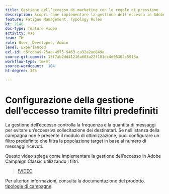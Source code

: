 ```yaml
---
title: Gestione dell’eccesso di marketing con le regole di pressione
description: Scopri come implementare la gestione dell’eccesso in Adobe Campaign Classic utilizzando i filtri.
feature: Fatigue Management, Typology Rules
kt: 2148
doc-type: feature video
activity: use
team: TM
role: User, Developer, Admin
level: Experienced
exl-id: c6fcdaa9-75ae-4975-9463-ca32a2ae849a
source-git-commit: 13f7ab2dd41216a603a22f181dc4d06302c5918a
workflow-type: tm+mt
source-wordcount: '104'
ht-degree: 34%

---
```


# Configurazione della gestione dell’eccesso tramite filtri predefiniti

La gestione dell’eccesso controlla la frequenza e la quantità di messaggi per evitare un’eccessiva sollecitazione dei destinatari. Se nell’istanza della campagna non è presente il modulo di ottimizzazione, puoi configurare un filtro predefinito che filtra la popolazione target in base al numero di messaggi ricevuti.

Questo video spiega come implementare la gestione dell’eccesso in Adobe Campaign Classic utilizzando i filtri.

>[!VIDEO](https://video.tv.adobe.com/v/25091?quality=12&learn=on)

Per ulteriori informazioni, consulta la documentazione del prodotto. [tipologie di campagne](https://experienceleague.adobe.com/docs/campaign-classic/using/orchestrating-campaigns/campaign-optimization/about-campaign-typologies.html?lang=it).
